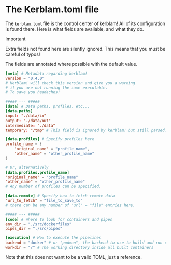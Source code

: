 # The Kerblam.toml file

The `kerblam.toml` file is the control center of kerblam!
All of its configuration is found there.
Here is what fields are available, and what they do.

> [!IMPORTANT]
> Extra fields not found here are silently ignored.
> This means that you must be careful of typos!

The fields are annotated where possible with the default value.
```toml
[meta] # Metadata regarding kerblam!
version = "0.4.0"
# Kerblam! will check this version and give you a warning
# if you are not running the same executable.
# To save you headaches!

##### --- #####
[data] # Data paths, profiles, etc...
[data.paths]
input: "./data/in"
output: "./data/out"
intermediate: "./data"
temporary: "/tmp" # This field is ignored by kerblam! but still parsed.

[data.profiles] # Specify profiles here
profile_name = {
    "original_name" = "profile_name",
    "other_name" = "other_profile_name"
}

# Or, alternatively
[data.profiles.profile_name]
"original_name" = "profile_name"
"other_name" = "other_profile_name"
# Any number of profiles can be specified.

[data.remote] # Specify how to fetch remote data
"url_to_fetch" = "file_to_save_to"
# there can be any number of "url" = "file" entries here.

##### --- #####
[code] # Where to look for containers and pipes
env_dir = "./src/dockerfiles"
pipes_dir = "./src/pipes"

[execution] # How to execute the pipelines
backend = "docker" # or "podman", the backend to use to build and run containers
workdir = "/" # The working directory inside all built containers
```

Note that this does not want to be a valid TOML, just a reference.
